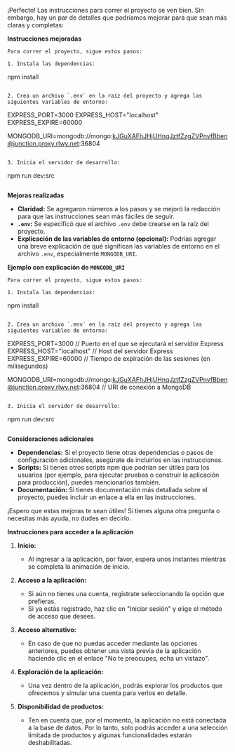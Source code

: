 ¡Perfecto! Las instrucciones para correr el proyecto se ven bien. Sin embargo, hay un par de detalles que podríamos mejorar para que sean más claras y completas:

**Instrucciones mejoradas**

```
Para correr el proyecto, sigue estos pasos:

1. Instala las dependencias:

   ```
   npm install
   ```

2. Crea un archivo `.env` en la raíz del proyecto y agrega las siguientes variables de entorno:

   ```
   EXPRESS_PORT=3000
   EXPRESS_HOST="localhost"
   EXPRESS_EXPIRE=60000

   MONGODB_URI=mongodb://mongo:kJGuXAFhJHjUHnqJztfZzgZVPnvfBben@junction.proxy.rlwy.net:36804
   ```

3. Inicia el servidor de desarrollo:

   ```
   npm run dev:src
   ```
```

**Mejoras realizadas**

* **Claridad:** Se agregaron números a los pasos y se mejoró la redacción para que las instrucciones sean más fáciles de seguir.
* **`.env`:** Se especificó que el archivo `.env` debe crearse en la raíz del proyecto.
* **Explicación de las variables de entorno (opcional):** Podrías agregar una breve explicación de qué significan las variables de entorno en el archivo `.env`, especialmente `MONGODB_URI`.

**Ejemplo con explicación de `MONGODB_URI`**

```
Para correr el proyecto, sigue estos pasos:

1. Instala las dependencias:

   ```
   npm install
   ```

2. Crea un archivo `.env` en la raíz del proyecto y agrega las siguientes variables de entorno:

   ```
   EXPRESS_PORT=3000     // Puerto en el que se ejecutará el servidor Express
   EXPRESS_HOST="localhost"  // Host del servidor Express
   EXPRESS_EXPIRE=60000    // Tiempo de expiración de las sesiones (en milisegundos)

   MONGODB_URI=mongodb://mongo:kJGuXAFhJHjUHnqJztfZzgZVPnvfBben@junction.proxy.rlwy.net:36804  // URI de conexión a MongoDB
   ```

3. Inicia el servidor de desarrollo:

   ```
   npm run dev:src
   ```
```

**Consideraciones adicionales**

* **Dependencias:** Si el proyecto tiene otras dependencias o pasos de configuración adicionales, asegúrate de incluirlos en las instrucciones.
* **Scripts:** Si tienes otros scripts npm que podrían ser útiles para los usuarios (por ejemplo, para ejecutar pruebas o construir la aplicación para producción), puedes mencionarlos también.
* **Documentación:** Si tienes documentación más detallada sobre el proyecto, puedes incluir un enlace a ella en las instrucciones.

¡Espero que estas mejoras te sean útiles! Si tienes alguna otra pregunta o necesitas más ayuda, no dudes en decirlo. 






**Instrucciones para acceder a la aplicación**

1. **Inicio:**
   - Al ingresar a la aplicación, por favor, espera unos instantes mientras se completa la animación de inicio.

2. **Acceso a la aplicación:**
   - Si aún no tienes una cuenta, regístrate seleccionando la opción que prefieras.
   - Si ya estás registrado, haz clic en "Iniciar sesión" y elige el método de acceso que desees.

3. **Acceso alternativo:**
   - En caso de que no puedas acceder mediante las opciones anteriores, puedes obtener una vista previa de la aplicación haciendo clic en el enlace "No te preocupes, echa un vistazo".

4. **Exploración de la aplicación:**
   - Una vez dentro de la aplicación, podrás explorar los productos que ofrecemos y simular una cuenta para verlos en detalle.

5. **Disponibilidad de productos:**
   - Ten en cuenta que, por el momento, la aplicación no está conectada a la base de datos. Por lo tanto, solo podrás acceder a una selección limitada de productos y algunas funcionalidades estarán deshabilitadas.

